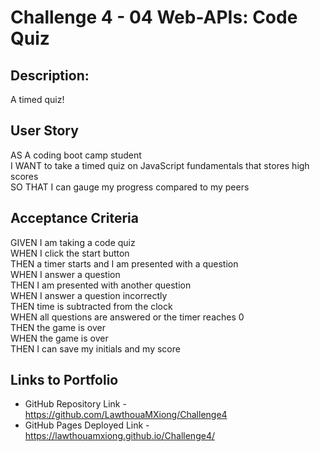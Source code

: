 # Challenge 4 - 04 Web-APIs: Code Quiz

## **Description:**
A timed quiz!

## **User Story**
AS A coding boot camp student<br />
I WANT to take a timed quiz on JavaScript fundamentals that stores high scores<br />
SO THAT I can gauge my progress compared to my peers<br />

## **Acceptance Criteria**
GIVEN I am taking a code quiz<br />
WHEN I click the start button<br />
THEN a timer starts and I am presented with a question<br />
WHEN I answer a question<br />
THEN I am presented with another question<br />
WHEN I answer a question incorrectly<br />
THEN time is subtracted from the clock<br />
WHEN all questions are answered or the timer reaches 0<br />
THEN the game is over<br />
WHEN the game is over<br />
THEN I can save my initials and my score<br />

## **Links to Portfolio**
* GitHub Repository Link - https://github.com/LawthouaMXiong/Challenge4
* GitHub Pages Deployed Link - https://lawthouamxiong.github.io/Challenge4/